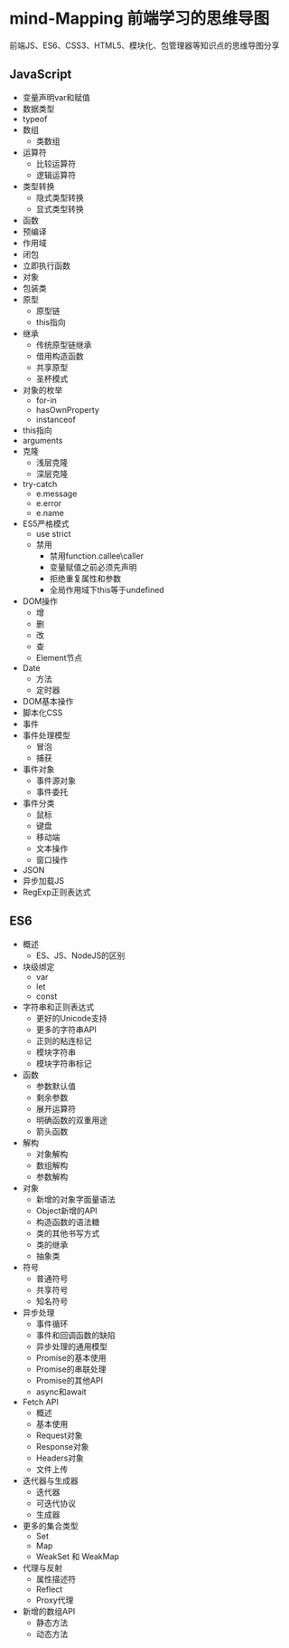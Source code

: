 # mind-Mapping 前端学习的思维导图

前端JS、ES6、CSS3、HTML5、模块化、包管理器等知识点的思维导图分享

## JavaScript
  - 变量声明var和赋值
  - 数据类型
  - typeof
  - 数组
    - 类数组
  - 运算符
    - 比较运算符
    - 逻辑运算符
  - 类型转换
    - 隐式类型转换
    - 显式类型转换
  - 函数
  - 预编译
  - 作用域
  - 闭包
  - 立即执行函数
  - 对象
  - 包装类
  - 原型
    - 原型链
    - this指向
  - 继承
    - 传统原型链继承
    - 借用构造函数
    - 共享原型
    - 圣杯模式
  - 对象的枚举
    - for-in 
    - hasOwnProperty 
    - instanceof
  - this指向
  - arguments
  - 克隆
    - 浅层克隆
    - 深层克隆
  - try-catch 
    - e.message
    - e.error
    - e.name 
  - ES5严格模式
    - use strict 
    - 禁用
      - 禁用function.callee\caller
      - 变量赋值之前必须先声明
      - 拒绝重复属性和参数
      - 全局作用域下this等于undefined
  - DOM操作
    - 增
    - 删
    - 改
    - 查
    - Element节点
  - Date
    - 方法
    - 定时器
  - DOM基本操作
  - 脚本化CSS
  - 事件
  - 事件处理模型
    - 冒泡
    - 捕获
  - 事件对象
    - 事件源对象
    - 事件委托
  - 事件分类
    - 鼠标
    - 键盘
    - 移动端
    - 文本操作
    - 窗口操作
  - JSON
  - 异步加载JS
  - RegExp正则表达式

## ES6
  - 概述
    - ES、JS、NodeJS的区别
  - 块级绑定
    - var
    - let
    - const
  - 字符串和正则表达式
    - 更好的Unicode支持
    - 更多的字符串API
    - 正则的粘连标记
    - 模块字符串
    - 模块字符串标记
  - 函数
    - 参数默认值
    - 剩余参数
    - 展开运算符
    - 明确函数的双重用途
    - 箭头函数
  - 解构
    - 对象解构
    - 数组解构
    - 参数解构
  - 对象
    - 新增的对象字面量语法
    - Object新增的API
    - 构造函数的语法糖
    - 类的其他书写方式
    - 类的继承
    - 抽象类
  - 符号
    - 普通符号
    - 共享符号
    - 知名符号
  - 异步处理
    - 事件循环
    - 事件和回调函数的缺陷
    - 异步处理的通用模型
    - Promise的基本使用
    - Promise的串联处理
    - Promise的其他API
    - async和await
  - Fetch API
    - 概述
    - 基本使用
    - Request对象
    - Response对象
    - Headers对象
    - 文件上传
  - 迭代器与生成器
    - 迭代器
    - 可迭代协议
    - 生成器
  - 更多的集合类型
    - Set
    - Map
    - WeakSet 和 WeakMap
  - 代理与反射
    - 属性描述符
    - Reflect
    - Proxy代理
  - 新增的数组API
    - 静态方法
    - 动态方法
